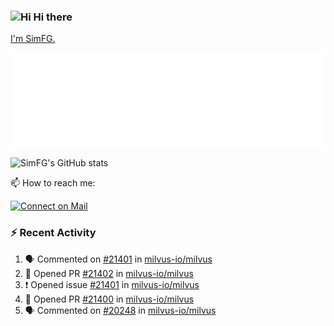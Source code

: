 ### <img src='https://qpluspicture.oss-cn-beijing.aliyuncs.com/6LjjQA/Hi.gif' alt='Hi' width="24"/> Hi there

[I'm SimFG.](https://simfg.github.io/)

![Metrics 👋](/metrics.plugin.followup.user.svg)

![SimFG's GitHub stats](https://github-readme-stats.vercel.app/api?username=SimFG&show_icons=true&theme=radical&count_private=true)

📫 How to reach me:

[![Connect on Mail](https://img.shields.io/badge/Ask%20me-anything-1abc9c.svg)](mailto:1142838399@qq.com)

### :zap: Recent Activity

<!--START_SECTION:activity-->
1. 🗣 Commented on [#21401](https://github.com/milvus-io/milvus/issues/21401) in [milvus-io/milvus](https://github.com/milvus-io/milvus)
2. 💪 Opened PR [#21402](https://github.com/milvus-io/milvus/pull/21402) in [milvus-io/milvus](https://github.com/milvus-io/milvus)
3. ❗️ Opened issue [#21401](https://github.com/milvus-io/milvus/issues/21401) in [milvus-io/milvus](https://github.com/milvus-io/milvus)
4. 💪 Opened PR [#21400](https://github.com/milvus-io/milvus/pull/21400) in [milvus-io/milvus](https://github.com/milvus-io/milvus)
5. 🗣 Commented on [#20248](https://github.com/milvus-io/milvus/issues/20248) in [milvus-io/milvus](https://github.com/milvus-io/milvus)
<!--END_SECTION:activity-->


